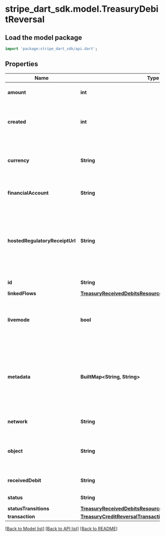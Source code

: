 # stripe_dart_sdk.model.TreasuryDebitReversal

## Load the model package
```dart
import 'package:stripe_dart_sdk/api.dart';
```

## Properties
Name | Type | Description | Notes
------------ | ------------- | ------------- | -------------
**amount** | **int** | Amount (in cents) transferred. | 
**created** | **int** | Time at which the object was created. Measured in seconds since the Unix epoch. | 
**currency** | **String** | Three-letter [ISO currency code](https://www.iso.org/iso-4217-currency-codes.html), in lowercase. Must be a [supported currency](https://stripe.com/docs/currencies). | 
**financialAccount** | **String** | The FinancialAccount to reverse funds from. | [optional] 
**hostedRegulatoryReceiptUrl** | **String** | A [hosted transaction receipt](https://stripe.com/docs/treasury/moving-money/regulatory-receipts) URL that is provided when money movement is considered regulated under Stripe's money transmission licenses. | [optional] 
**id** | **String** | Unique identifier for the object. | 
**linkedFlows** | [**TreasuryReceivedDebitsResourceDebitReversalLinkedFlows**](TreasuryReceivedDebitsResourceDebitReversalLinkedFlows.md) |  | [optional] 
**livemode** | **bool** | Has the value `true` if the object exists in live mode or the value `false` if the object exists in test mode. | 
**metadata** | **BuiltMap&lt;String, String&gt;** | Set of [key-value pairs](https://stripe.com/docs/api/metadata) that you can attach to an object. This can be useful for storing additional information about the object in a structured format. | 
**network** | **String** | The rails used to reverse the funds. | 
**object** | **String** | String representing the object's type. Objects of the same type share the same value. | 
**receivedDebit** | **String** | The ReceivedDebit being reversed. | 
**status** | **String** | Status of the DebitReversal | 
**statusTransitions** | [**TreasuryReceivedDebitsResourceStatusTransitions**](TreasuryReceivedDebitsResourceStatusTransitions.md) |  | 
**transaction** | [**TreasuryCreditReversalTransaction**](TreasuryCreditReversalTransaction.md) |  | [optional] 

[[Back to Model list]](../README.md#documentation-for-models) [[Back to API list]](../README.md#documentation-for-api-endpoints) [[Back to README]](../README.md)


